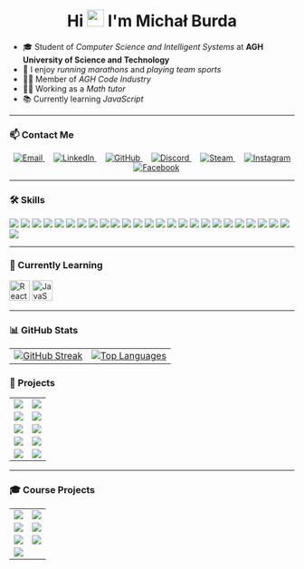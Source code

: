 <h1 align="center">
  Hi <img src="https://user-images.githubusercontent.com/18350557/176309783-0785949b-9127-417c-8b55-ab5a4333674e.gif" width="30" /> I'm Michał Burda
</h1>

- 🎓 Student of *Computer Science and Intelligent Systems* at **AGH University of Science and Technology**
- 🏃 I enjoy *running marathons* and *playing team sports*
- 👨‍🎓 Member of *AGH Code Industry*
- 👨‍🏫 Working as a *Math tutor*
- 📚 Currently learning *JavaScript*

---

### 📫 Contact Me

<p align="center">
  <a href="mailto:michalburda4@gmail.com">
    <img src="https://img.shields.io/badge/Email-michalburda4@gmail.com-blue?style=flat-square&logo=gmail&logoColor=white" alt="Email" />
  </a>
  &nbsp;&nbsp;&nbsp;
  <a href="https://www.linkedin.com/in/micha%C5%82-burda-0756042b7/">
    <img src="https://img.shields.io/badge/LinkedIn-0756042b7?style=flat-square&logo=linkedin&logoColor=white" alt="LinkedIn" />
  </a>
  &nbsp;&nbsp;&nbsp;
  <a href="https://github.com/MichalBurda4">
    <img src="https://img.shields.io/badge/GitHub-000000?style=flat-square&logo=github&logoColor=white" alt="GitHub" />
  </a>
  &nbsp;&nbsp;&nbsp;
  <a href="https://discordapp.com/users/540970664295792640">
    <img src="https://img.shields.io/badge/Discord-7289DA?style=flat-square&logo=discord&logoColor=white" alt="Discord" />
  </a>
  &nbsp;&nbsp;&nbsp;
  <a href="https://steamcommunity.com/profiles/76561198872117909">
    <img src="https://img.shields.io/badge/Steam-000000?style=flat-square&logo=steam&logoColor=white" alt="Steam" />
  </a>
  &nbsp;&nbsp;&nbsp;
  <a href="https://www.instagram.com/michalburda_/">
    <img src="https://img.shields.io/badge/Instagram-E4405F?style=flat-square&logo=instagram&logoColor=white" alt="Instagram" />
  </a>
  &nbsp;&nbsp;&nbsp;
  <a href="https://www.facebook.com/profile.php?id=100015457230939">
    <img src="https://img.shields.io/badge/Facebook-1877F2?style=flat-square&logo=facebook&logoColor=white" alt="Facebook" />
  </a>
</p>

---

### 🛠️ Skills

<p align="left">
  <img src="https://img.shields.io/badge/Python-3670A0?style=for-the-badge&logo=python&logoColor=ffdd54" />
  <img src="https://img.shields.io/badge/Java-%23ED8B00.svg?style=for-the-badge&logo=java&logoColor=white" />
  <img src="https://img.shields.io/badge/C++-%2300599C.svg?style=for-the-badge&logo=c%2B%2B&logoColor=white" />
  <img src="https://img.shields.io/badge/C%23-%23239120.svg?style=for-the-badge&logo=c-sharp&logoColor=white" />
  <img src="https://img.shields.io/badge/C-%2300599C.svg?style=for-the-badge&logo=c&logoColor=white" />
  <img src="https://img.shields.io/badge/JavaScript-%23323330.svg?style=for-the-badge&logo=javascript&logoColor=%23F7DF1E" />
  <img src="https://img.shields.io/badge/MySQL-%2300f.svg?style=for-the-badge&logo=mysql&logoColor=white" />
  <img src="https://img.shields.io/badge/PostgreSQL-%23316192.svg?style=for-the-badge&logo=postgresql&logoColor=white" />
  <img src="https://img.shields.io/badge/NumPy-%23013243.svg?style=for-the-badge&logo=numpy&logoColor=white" />
  <img src="https://img.shields.io/badge/Pandas-%23150458.svg?style=for-the-badge&logo=pandas&logoColor=white" />
  <img src="https://img.shields.io/badge/.NET-5C2D91?style=for-the-badge&logo=.net&logoColor=white" />
  <img src="https://img.shields.io/badge/Unity-%23000000.svg?style=for-the-badge&logo=unity&logoColor=white" />
  <img src="https://img.shields.io/badge/HTML5-%23E34F26.svg?style=for-the-badge&logo=html5&logoColor=white" />
  <img src="https://img.shields.io/badge/CSS3-%231572B6.svg?style=for-the-badge&logo=css3&logoColor=white" />
  <img src="https://img.shields.io/badge/PowerShell-%235391FE.svg?style=for-the-badge&logo=powershell&logoColor=white" />
  <img src="https://img.shields.io/badge/LaTeX-%23008080.svg?style=for-the-badge&logo=latex&logoColor=white" />
  <img src="https://img.shields.io/badge/GitHub%20Actions-2671E5?style=for-the-badge&logo=githubactions&logoColor=white" />
  <img src="https://img.shields.io/badge/Gimp-657D8B?style=for-the-badge&logo=gimp&logoColor=FFFFFF" />
  <img src="https://img.shields.io/badge/Canva-%2300C4CC.svg?style=for-the-badge&logo=Canva&logoColor=white" />
  <img src="https://img.shields.io/badge/Blender-%23F5792A.svg?style=for-the-badge&logo=blender&logoColor=white" />
  <img src="https://img.shields.io/badge/Microsoft%20Office-D83B01?style=for-the-badge&logo=microsoft-office&logoColor=white" />
  <img src="https://img.shields.io/badge/SonarQube-black?style=for-the-badge&logo=sonarqube&logoColor=4E9BCD" />
  <img src="https://img.shields.io/badge/Trello-%23026AA7.svg?style=for-the-badge&logo=Trello&logoColor=white" />
  <img src="https://img.shields.io/badge/GitLab-181717.svg?style=for-the-badge&logo=gitlab&logoColor=white" />
  <img src="https://img.shields.io/badge/Cisco-049fd9.svg?style=for-the-badge&logo=cisco&logoColor=black" />
  <img src="https://img.shields.io/badge/Angular-DD0031?style=for-the-badge&logo=angular&logoColor=white" />

</p>

---

### 🌱 Currently Learning

<p align="left">
  <img src="https://raw.githubusercontent.com/danielcranney/readme-generator/main/public/icons/skills/react-colored.svg" width="36" height="36" alt="React" />
  <img src="https://raw.githubusercontent.com/danielcranney/readme-generator/main/public/icons/skills/javascript-colored.svg" width="36" height="36" alt="JavaScript" />
</p>

---

### 📊 GitHub Stats

<table>
  <tr>
    <td>
      <a href="http://www.github.com/MichalBurda4">
        <img src="https://streak-stats.demolab.com/?user=MichalBurda4&theme=ocean-gradient" alt="GitHub Streak" />
      </a>
    </td>
    <td>
      <a href="http://www.github.com/MichalBurda4">
        <img src="https://github-readme-stats.vercel.app/api/top-langs/?username=MichalBurda4&layout=compact&title_color=0891b2&text_color=ffffff&bg_color=1c1917&hide_border=true" alt="Top Languages" />
      </a>
    </td>
  </tr>
</table>

### 📁 Projects

<table>
  <tr>
    <td>
      <a href="https://github.com/MichalBurda4/Web-application-programming-project">
        <img src="https://github-readme-stats.vercel.app/api/pin/?username=MichalBurda4&repo=Web-application-programming-project&title_color=0891b2&text_color=ffffff&icon_color=0891b2&bg_color=1c1917&hide_border=true" />
      </a>
    </td>
    <td>
      <a href="https://github.com/MichalBurda4/ConstructionSite">
        <img src="https://github-readme-stats.vercel.app/api/pin/?username=MichalBurda4&repo=ConstructionSite&title_color=0891b2&text_color=ffffff&icon_color=0891b2&bg_color=1c1917&hide_border=true" />
      </a>
    </td>
  </tr>
  <tr>
    <td>
      <a href="https://github.com/MichalBurda4/IDE-RE">
        <img src="https://github-readme-stats.vercel.app/api/pin/?username=MichalBurda4&repo=IDE-RE&title_color=0891b2&text_color=ffffff&icon_color=0891b2&bg_color=1c1917&hide_border=true" />
      </a>
    </td>
    <td>
      <a href="https://github.com/MichalBurda4/iot_fire_alarm">
        <img src="https://github-readme-stats.vercel.app/api/pin/?username=MichalBurda4&repo=iot_fire_alarm&title_color=0891b2&text_color=ffffff&icon_color=0891b2&bg_color=1c1917&hide_border=true" />
      </a>
    </td>
  </tr>
  <tr>
    <td>
      <a href="https://github.com/MichalBurda4/Discrete-system-simulation">
        <img src="https://github-readme-stats.vercel.app/api/pin/?username=MichalBurda4&repo=Discrete-system-simulation&title_color=0891b2&text_color=ffffff&icon_color=0891b2&bg_color=1c1917&hide_border=true" />
      </a>
    </td>
    <td>
      <a href="https://github.com/MichalBurda4/Przetwarzanie-jezyka-naturalnego-w-systemach-sztucznej-inteligencji">
        <img src="https://github-readme-stats.vercel.app/api/pin/?username=MichalBurda4&repo=Przetwarzanie-jezyka-naturalnego-w-systemach-sztucznej-inteligencji&title_color=0891b2&text_color=ffffff&icon_color=0891b2&bg_color=1c1917&hide_border=true" />
      </a>
    </td>
  </tr>
  <tr>
    <td>
      <a href="https://github.com/MichalBurda4/CSharp-Project">
        <img src="https://github-readme-stats.vercel.app/api/pin/?username=MichalBurda4&repo=CSharp-Project&title_color=0891b2&text_color=ffffff&icon_color=0891b2&bg_color=1c1917&hide_border=true" />
      </a>
    </td>
    <td>
      <a href="https://github.com/MichalBurda4/Konwerter-Java-Python-Babilon">
        <img src="https://github-readme-stats.vercel.app/api/pin/?username=MichalBurda4&repo=Konwerter-Java-Python-Babilon&title_color=0891b2&text_color=ffffff&icon_color=0891b2&bg_color=1c1917&hide_border=true" />
      </a>
    </td>
  </tr>
  <tr>
    <td>
      <a href="https://github.com/MichalBurda4/object_tracking">
        <img src="https://github-readme-stats.vercel.app/api/pin/?username=MichalBurda4&repo=object_tracking&title_color=0891b2&text_color=ffffff&icon_color=0891b2&bg_color=1c1917&hide_border=true" />
      </a>
    </td>
    <td>
      <a href="https://github.com/Krzysiek899/ORM-Library">
        <img src="https://github-readme-stats.vercel.app/api/pin/?username=Krzysiek899&repo=ORM-Library&title_color=0891b2&text_color=ffffff&icon_color=0891b2&bg_color=1c1917&hide_border=true" />
      </a>
    </td>
  </tr>
</table>


---

### 🎓 Course Projects

<table>
  <tr>
    <td>
      <a href="https://github.com/MichalBurda4/DigitalProcessing-Course">
        <img src="https://github-readme-stats.vercel.app/api/pin/?username=MichalBurda4&repo=DigitalProcessing-Course&title_color=22d3ee&text_color=ffffff&icon_color=22d3ee&bg_color=1c1917&hide_border=true" />
      </a>
    </td>
    <td>
      <a href="https://github.com/MichalBurda4/Machine-Learning-Course">
        <img src="https://github-readme-stats.vercel.app/api/pin/?username=MichalBurda4&repo=Machine-Learning-Course&title_color=22d3ee&text_color=ffffff&icon_color=22d3ee&bg_color=1c1917&hide_border=true" />
      </a>
    </td>
  </tr>
  <tr>
    <td>
      <a href="https://github.com/MichalBurda4/CSharp-Course">
        <img src="https://github-readme-stats.vercel.app/api/pin/?username=MichalBurda4&repo=CSharp-Course&title_color=22d3ee&text_color=ffffff&icon_color=22d3ee&bg_color=1c1917&hide_border=true" />
      </a>
    </td>
    <td>
      <a href="https://github.com/MichalBurda4/Data-Engineering-Course">
        <img src="https://github-readme-stats.vercel.app/api/pin/?username=MichalBurda4&repo=Data-Engineering-Course&title_color=22d3ee&text_color=ffffff&icon_color=22d3ee&bg_color=1c1917&hide_border=true" />
      </a>
    </td>
  </tr>
  <tr>
    <td>
      <a href="https://github.com/MichalBurda4/Databases-Course">
        <img src="https://github-readme-stats.vercel.app/api/pin/?username=MichalBurda4&repo=Databases-Course&title_color=22d3ee&text_color=ffffff&icon_color=22d3ee&bg_color=1c1917&hide_border=true" />
      </a>
    </td>
    <td>
      <a href="https://github.com/MichalBurda4/Java-Course2">
        <img src="https://github-readme-stats.vercel.app/api/pin/?username=MichalBurda4&repo=Java-Course2&title_color=22d3ee&text_color=ffffff&icon_color=22d3ee&bg_color=1c1917&hide_border=true" />
      </a>
    </td>
  </tr>
  <tr>
    <td>
      <a href="https://github.com/MichalBurda4/Computational-Intelligence-in-Digital-Data-Analysis">
        <img src="https://github-readme-stats.vercel.app/api/pin/?username=MichalBurda4&repo=Computational-Intelligence-in-Digital-Data-Analysis&title_color=22d3ee&text_color=ffffff&icon_color=22d3ee&bg_color=1c1917&hide_border=true" />
      </a>
    </td>
  </tr>
</table>





